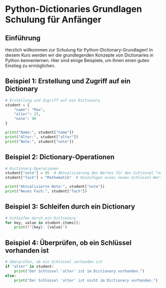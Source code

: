 # Python-Dictionaries Grundlagen Schulung für Anfänger

## Einführung

Herzlich willkommen zur Schulung für Python-Dictionary-Grundlagen! In diesem Kurs werden wir die grundlegenden Konzepte von Dictionaries in Python kennenlernen. Hier sind einige Beispiele, um Ihnen einen guten Einstieg zu ermöglichen.

## Beispiel 1: Erstellung und Zugriff auf ein Dictionary

```python
# Erstellung und Zugriff auf ein Dictionary
student = {
    "name": "Max",
    "alter": 25,
    "note": 90
}

print("Name:", student["name"])
print("Alter:", student["alter"])
print("Note:", student["note"])
```

## Beispiel 2: Dictionary-Operationen

```python
# Dictionary-Operationen
student["note"] = 95  # Aktualisierung des Wertes für den Schlüssel "note"
student["fach"] = "Mathematik"  # Hinzufügen eines neuen Schlüssel-Wert-Paares

print("Aktualisierte Note:", student["note"])
print("Neues Fach:", student["fach"])
```

## Beispiel 3: Schleifen durch ein Dictionary

```python
# Schleifen durch ein Dictionary
for key, value in student.items():
    print(f"{key}: {value}")
```

## Beispiel 4: Überprüfen, ob ein Schlüssel vorhanden ist

```python
# Überprüfen, ob ein Schlüssel vorhanden ist
if "alter" in student:
    print("Der Schlüssel 'alter' ist im Dictionary vorhanden.")
else:
    print("Der Schlüssel 'alter' ist nicht im Dictionary vorhanden.")
```